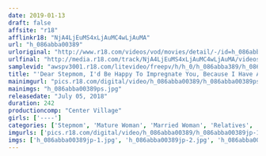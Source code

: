```yaml
---
date: 2019-01-13
draft: false
affsite: "r18"
afflinkr18: "NjA4LjEuMS4xLjAuMC4wLjAuMA"
url: "h_086abba00389"
urloriginal: "http://www.r18.com/videos/vod/movies/detail/-/id=h_086abba00389"
urlfinal: "http://media.r18.com/track/NjA4LjEuMS4xLjAuMC4wLjAuMA/videos/vod/movies/detail/-/id=h_086abba00389"
samplevid: "awspv3001.r18.com/litevideo/freepv/h/h_0/h_086abba389/h_086abba389_dmb_w.mp4"
title: "'Dear Stepmom, I'd Be Happy To Impregnate You, Because I Have A Pregnancy Fetish For You' It's Time For Bukkake Creampie Sex!! - I Held Her Down!! And Then I Pounded Her Pussy Deep Down To Her Womb With Hard Piston Thrusts Of Cum Crazy Ejaculation!! - 20 Ladies/4 Hours"
mainimgurl: "pics.r18.com/digital/video/h_086abba00389/h_086abba00389ps.jpg"
mainimgs: "h_086abba00389ps.jpg"
releasedate: "July 05, 2018"
duration: 242
productioncomp: "Center Village"
girls: ['----']
categories: ['Stepmom', 'Mature Woman', 'Married Woman', 'Relatives', 'Creampie', 'Huge Dick - Large Dick', 'Compilation', 'Over 4 Hours', 'Hi-Def']
imgurls: ['pics.r18.com/digital/video/h_086abba00389/h_086abba00389jp-1.jpg', 'pics.r18.com/digital/video/h_086abba00389/h_086abba00389jp-2.jpg', 'pics.r18.com/digital/video/h_086abba00389/h_086abba00389jp-3.jpg', 'pics.r18.com/digital/video/h_086abba00389/h_086abba00389jp-4.jpg', 'pics.r18.com/digital/video/h_086abba00389/h_086abba00389jp-5.jpg', 'pics.r18.com/digital/video/h_086abba00389/h_086abba00389jp-6.jpg', 'pics.r18.com/digital/video/h_086abba00389/h_086abba00389jp-7.jpg', 'pics.r18.com/digital/video/h_086abba00389/h_086abba00389jp-8.jpg', 'pics.r18.com/digital/video/h_086abba00389/h_086abba00389jp-9.jpg', 'pics.r18.com/digital/video/h_086abba00389/h_086abba00389jp-10.jpg', 'pics.r18.com/digital/video/h_086abba00389/h_086abba00389jp-11.jpg', 'pics.r18.com/digital/video/h_086abba00389/h_086abba00389jp-12.jpg', 'pics.r18.com/digital/video/h_086abba00389/h_086abba00389jp-13.jpg', 'pics.r18.com/digital/video/h_086abba00389/h_086abba00389jp-14.jpg', 'pics.r18.com/digital/video/h_086abba00389/h_086abba00389jp-15.jpg', 'pics.r18.com/digital/video/h_086abba00389/h_086abba00389jp-16.jpg', 'pics.r18.com/digital/video/h_086abba00389/h_086abba00389jp-17.jpg', 'pics.r18.com/digital/video/h_086abba00389/h_086abba00389jp-18.jpg', 'pics.r18.com/digital/video/h_086abba00389/h_086abba00389jp-19.jpg', 'pics.r18.com/digital/video/h_086abba00389/h_086abba00389jp-20.jpg']
imgs: ['h_086abba00389jp-1.jpg', 'h_086abba00389jp-2.jpg', 'h_086abba00389jp-3.jpg', 'h_086abba00389jp-4.jpg', 'h_086abba00389jp-5.jpg', 'h_086abba00389jp-6.jpg', 'h_086abba00389jp-7.jpg', 'h_086abba00389jp-8.jpg', 'h_086abba00389jp-9.jpg', 'h_086abba00389jp-10.jpg', 'h_086abba00389jp-11.jpg', 'h_086abba00389jp-12.jpg', 'h_086abba00389jp-13.jpg', 'h_086abba00389jp-14.jpg', 'h_086abba00389jp-15.jpg', 'h_086abba00389jp-16.jpg', 'h_086abba00389jp-17.jpg', 'h_086abba00389jp-18.jpg', 'h_086abba00389jp-19.jpg', 'h_086abba00389jp-20.jpg']
---
```


